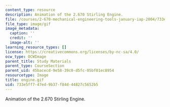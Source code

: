 ```yaml
---
content_type: resource
description: Animation of the 2.670 Stirling Engine.
file: /courses/2-670-mechanical-engineering-tools-january-iap-2004/733e5ff747ed9b37f84d44827c5652b5_engine.gif
file_type: image/gif
image_metadata:
  caption: ''
  credit: ''
  image-alt: ''
learning_resource_types: []
license: https://creativecommons.org/licenses/by-nc-sa/4.0/
ocw_type: OCWImage
parent_title: Study Materials
parent_type: CourseSection
parent_uid: 45bacecd-9e58-39c0-d5fc-05bf01ec8954
resourcetype: Image
title: engine.gif
uid: 733e5ff7-47ed-9b37-f84d-44827c5652b5
---
```

Animation of the 2.670 Stirling Engine.